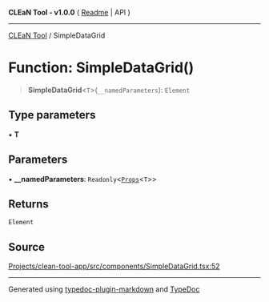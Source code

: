 **CLEaN Tool - v1.0.0** ( [Readme](../README.md) \| API )

***

[CLEaN Tool](../exports.md) / SimpleDataGrid

# Function: SimpleDataGrid()

> **SimpleDataGrid**\<`T`\>(`__namedParameters`): `Element`

## Type parameters

▪ **T**

## Parameters

▪ **\_\_namedParameters**: `Readonly`\<[`Props`](../interfaces/Props.md)\<`T`\>\>

## Returns

`Element`

## Source

[Projects/clean-tool-app/src/components/SimpleDataGrid.tsx:52](https://github.com/yuckyh/clean-tool-app/)

***

Generated using [typedoc-plugin-markdown](https://www.npmjs.com/package/typedoc-plugin-markdown) and [TypeDoc](https://typedoc.org/)
